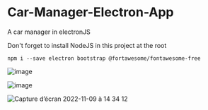 # Car-Manager-Electron-App
A car manager in electronJS

Don't forget to install NodeJS in this project at the root

```
npm i --save electron bootstrap @fortawesome/fontawesome-free
```

![image](https://user-images.githubusercontent.com/65620947/135828380-97ec2c7b-837a-4f10-9195-e4558d2315ff.png)

![image](https://user-images.githubusercontent.com/65620947/135828492-1dd867bc-86c3-421f-8428-352f3397d2f2.png)

![Capture d’écran 2022-11-09 à 14 34 12](https://user-images.githubusercontent.com/65620947/209436074-24940cc7-096f-4e29-9a28-99aa4e02f41b.png)
